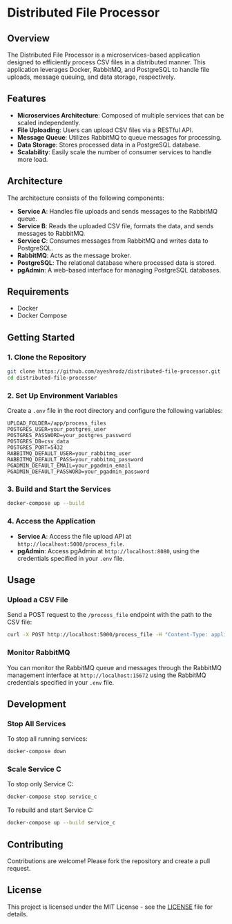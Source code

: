 # Distributed File Processor

## Overview

The Distributed File Processor is a microservices-based application designed to efficiently process CSV files in a distributed manner. This application leverages Docker, RabbitMQ, and PostgreSQL to handle file uploads, message queuing, and data storage, respectively.

## Features

- **Microservices Architecture**: Composed of multiple services that can be scaled independently.
- **File Uploading**: Users can upload CSV files via a RESTful API.
- **Message Queue**: Utilizes RabbitMQ to queue messages for processing.
- **Data Storage**: Stores processed data in a PostgreSQL database.
- **Scalability**: Easily scale the number of consumer services to handle more load.

## Architecture

The architecture consists of the following components:

- **Service A**: Handles file uploads and sends messages to the RabbitMQ queue.
- **Service B**: Reads the uploaded CSV file, formats the data, and sends messages to RabbitMQ.
- **Service C**: Consumes messages from RabbitMQ and writes data to PostgreSQL.
- **RabbitMQ**: Acts as the message broker.
- **PostgreSQL**: The relational database where processed data is stored.
- **pgAdmin**: A web-based interface for managing PostgreSQL databases.

## Requirements

- Docker
- Docker Compose

## Getting Started

### 1. Clone the Repository

```bash
git clone https://github.com/ayeshrodz/distributed-file-processor.git
cd distributed-file-processor
```

### 2. Set Up Environment Variables

Create a `.env` file in the root directory and configure the following variables:

```env
UPLOAD_FOLDER=/app/process_files
POSTGRES_USER=your_postgres_user
POSTGRES_PASSWORD=your_postgres_password
POSTGRES_DB=csv_data
POSTGRES_PORT=5432
RABBITMQ_DEFAULT_USER=your_rabbitmq_user
RABBITMQ_DEFAULT_PASS=your_rabbitmq_password
PGADMIN_DEFAULT_EMAIL=your_pgadmin_email
PGADMIN_DEFAULT_PASSWORD=your_pgadmin_password
```

### 3. Build and Start the Services

```bash
docker-compose up --build
```

### 4. Access the Application

- **Service A**: Access the file upload API at `http://localhost:5000/process_file`.
- **pgAdmin**: Access pgAdmin at `http://localhost:8080`, using the credentials specified in your `.env` file.

## Usage

### Upload a CSV File

Send a POST request to the `/process_file` endpoint with the path to the CSV file:

```bash
curl -X POST http://localhost:5000/process_file -H "Content-Type: application/json" -d '{"file_path": "/app/process_files/your_file.csv"}'
```

### Monitor RabbitMQ

You can monitor the RabbitMQ queue and messages through the RabbitMQ management interface at `http://localhost:15672` using the RabbitMQ credentials specified in your `.env` file.

## Development

### Stop All Services

To stop all running services:

```bash
docker-compose down
```

### Scale Service C

To stop only Service C:

```bash
docker-compose stop service_c
```

To rebuild and start Service C:

```bash
docker-compose up --build service_c
```

## Contributing

Contributions are welcome! Please fork the repository and create a pull request.

## License

This project is licensed under the MIT License - see the [LICENSE](LICENSE) file for details.

